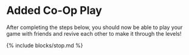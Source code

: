 # Added Co-Op Play

After completing the steps below, you should now be able to play your game with friends and revive each other to make it through the levels!

{% include blocks/stop.md %}
